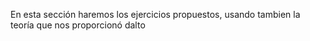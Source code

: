 En esta sección haremos los ejercicios propuestos, usando tambien la teoría que nos proporcionó dalto
